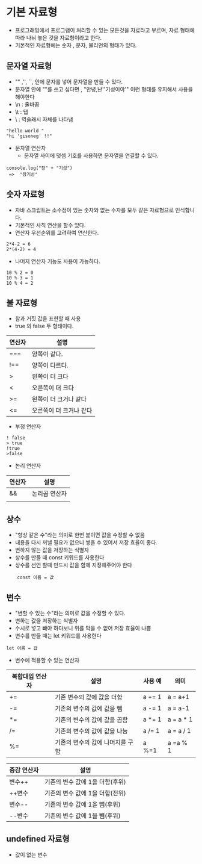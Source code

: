 # 기본 자료형
* 프로그래밍에서 프로그램이 처리할 수 있는 모든것을 자료라고 부르며, 자료 형태에 따라 나눠 놓은 것을 자료형이라고 한다.
* 기본적인 자료형에는 숫자 , 문자, 불리언의 형태가 있다.



## 문자열 자료형
* "" ,'', ``, 안에 문자를 넣어 문자열을 만들 수 있다.
* 문자열 안에 ""를 쓰고 싶다면 , "안녕,난''기성이야'" 이런 형태를 유지해서 사용을 해야한다 
* \n : 줄바꿈
* \t : 탭
* \\ : 역슬래시 자체를 나타냄
```
"hello world "
"hi 'gisoneg' !!" 
```
* 문자열 연산자
    * 문자열 사이에 덧셈 기호를 사용하면 문자열을 연결할 수 있다.

```
console.log("장" + "기성")
 =>  "장기성"
```


## 숫자 자료형
* 자바 스크립트는 소수점이 있는 숫자와 없는 수자를 모두 같은 자료형으로 인식합니다.
* 기본적인 사칙 연산을 할수 있다.
* 연산자 우선순위를 고려하여 연산한다.
```
2*4-2 = 6
2*(4-2) = 4
```
* 나머지 연산자 기능도 사용이 가능하다.
```
10 % 2 = 0
10 % 3 = 1
10 % 4 = 2
```


## 불 자료형
* 참과 거짓 값을 표현할 때 사용
* true 와 false 두 형태이다.

|연산자|설명|
|----|------|
|===|양쪽이 같다.|
|!==|양쪽이 다르다.|
|>|왼쪽이 더 크다|
|<|오른쪽이 더 크다|
|>=|왼쪽이 더 크거나 같다|
|<=|오른쪽이 더 크거나 같다|

* 부정 연산자
```
! false
> true
!true
>false
```

* 논리 연산자 

|연산자|설명|
|--|----|
|&&|논리곱 연산자|
||||논리합 연산자|



## 상수
* "항상 같은 수"라는 의미로 한번 붙이면 값을 수정할 수 없음
* 내용을 다시 꺼낼 필요가 없으니 쌓을 수 있어서 저장 효율이 좋다.
* 변하지 않는 값을 저장하는 식별자
* 상수를 만들 때 const 키워드를 사용한다
* 상수를 선언 할때 만드시 값을 함께 지정해주어야 한다

```
    const 이름 = 값
```

## 변수
* "변할 수 있는 수"라는 의미로 값을 수정할 수 있다.
* 변하는 값을 저장하는 식별자
* 수시로 넣고 뺴야 하다보니 위를 막을 수 없어 저장 효율이 나쁨
* 변수를 만들 때는 let 키워드를 사용한다
```
let 이름 = 값
```

* 변수에 적용할 수 있는 연산자


|복합대입 연산자|설명|사용 예| 의미|
|---------|---------------|-----|-----|
|+=|기존 변수의 값에 값을 더함|a += 1|a = a+1|
|-=|기존의 변수의 값에 값을 뺌|a -= 1|a = a-1|
|*=|기존의 변수의 값에 값을 곱함|a *= 1| a = a * 1|
|/=|기존의 변수의 값에 값을 나눔|a /= 1|a = a / 1|
|%=|기존의 변수의 값에 나머지를 구함|a %=1|a =a % 1|


|증감 연산자|설명|
|----|----------|
|변수++|기존의 변수 값에 1을 더함(후위)|
|++변수|기존의 변수 값에 1을 더함(전위)|
|변수--|기존의 변수 값에 1을 뻄(후위)|
|--변수|기존의 변수 값에 1을 뻄(후위)|


## undefined 자료형
* 값이 없는 변수




